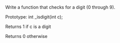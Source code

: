Write a function that checks for a digit (0 through 9).



Prototype: int _isdigit(int c);

Returns 1 if c is a digit

Returns 0 otherwise
